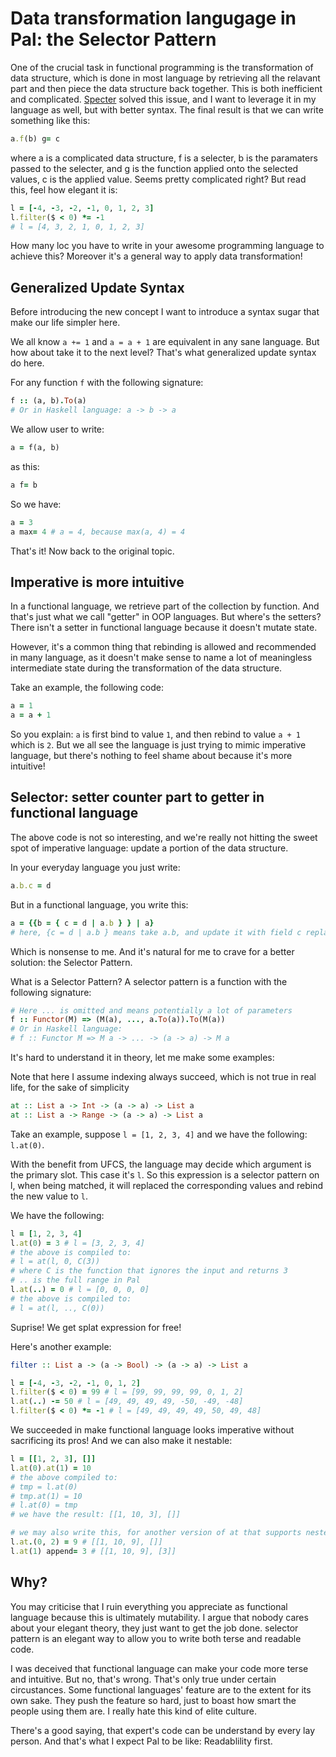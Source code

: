 # Data transformation langugage in Pal: the Selector Pattern

<!-- ## Rationale -->

<!-- The motivation is simple: functional programming is good in its guarantee but rather than its appearance. O.w. there's no reason for Scala, Haskell, etc to mimic the imperative features, like do-notation, monad-comphrehension, etc. -->

One of the crucial task in functional programming is the transformation of data structure, which is done in most language by retrieving all the relavant part and then piece the data structure back together. This is both inefficient and complicated. [Specter](https://github.com/redplanetlabs/specter) solved this issue, and I want to leverage it in my language as well, but with better syntax. The final result is that we can write something like this:

```ruby
a.f(b) g= c
```
where a is a complicated data structure, f is a selecter, b is the paramaters passed to the selecter, and g is the function applied onto the selected values, c is the applied value. Seems pretty complicated right? But read this, feel how elegant it is:

```ruby
l = [-4, -3, -2, -1, 0, 1, 2, 3]
l.filter($ < 0) *= -1 
# l = [4, 3, 2, 1, 0, 1, 2, 3]
```
How many loc you have to write in your awesome programming language to achieve this? Moreover it's a general way to apply data transformation!

## Generalized Update Syntax

Before introducing the new concept I want to introduce a syntax sugar that make our life simpler here. 

We all know `a += 1` and `a = a + 1` are equivalent in any sane language. But how about take it to the next level? That's what generalized update syntax do here. 

For any function `f` with the following signature:
```ruby
f :: (a, b).To(a)
# Or in Haskell language: a -> b -> a
```

We allow user to write:
```ruby
a = f(a, b)
```
as this:
```ruby
a f= b
```

So we have:

```ruby
a = 3
a max= 4 # a = 4, because max(a, 4) = 4

```

That's it! Now back to the original topic. 

## Imperative is more intuitive

In a functional language, we retrieve part of the collection by function. And that's just what we call "getter" in OOP languages. But where's the setters? There isn't a setter in functional language because it doesn't mutate state. 

However, it's a common thing that rebinding is allowed and recommended in many language, as it doesn't make sense to name a lot of meaningless intermediate state during the transformation of the data structure.

Take an example, the following code:

```ruby
a = 1 
a = a + 1
```

So you explain: `a` is first bind to value `1`, and then rebind to value `a + 1` which is `2`. But we all see the language is just trying to mimic imperative language, but there's nothing to feel shame about because it's more intuitive!

## Selector: setter counter part to getter in functional language

The above code is not so interesting, and we're really not hitting the sweet spot of imperative language: update a portion of the data structure.

In your everyday language you just write:

```ruby
a.b.c = d

```

But in a functional language, you write this:

```ruby
a = {{b = { c = d | a.b } } | a}
# here, {c = d | a.b } means take a.b, and update it with field c replaced by d.
```
Which is nonsense to me. And it's natural for me to crave for a better solution: the Selector Pattern.

What is a Selector Pattern? A selector pattern is a function with the following signature: 

```ruby
# Here ... is omitted and means potentially a lot of parameters
f :: Functor(M) => (M(a), ..., a.To(a)).To(M(a)) 
# Or in Haskell language: 
# f :: Functor M => M a -> ... -> (a -> a) -> M a
```

It's hard to understand it in theory, let me make some examples:

Note that here I assume indexing always succeed, which is not true in real life, for the sake of simplicity

```haskell
at :: List a -> Int -> (a -> a) -> List a
at :: List a -> Range -> (a -> a) -> List a
```

Take an example, suppose `l = [1, 2, 3, 4]` and we have the following: `l.at(0)`.

With the benefit from UFCS, the language may decide which argument is the primary slot. This case it's `l`. So this expression is a selector pattern on l, when being matched, it will replaced the corresponding values and rebind the new value to `l`.

We have the following:
```ruby
l = [1, 2, 3, 4]
l.at(0) = 3 # l = [3, 2, 3, 4]
# the above is compiled to: 
# l = at(l, 0, C(3))
# where C is the function that ignores the input and returns 3 
# .. is the full range in Pal
l.at(..) = 0 # l = [0, 0, 0, 0]
# the above is compiled to: 
# l = at(l, .., C(0))
```
Suprise! We get splat expression for free!

Here's another example:

```haskell 
filter :: List a -> (a -> Bool) -> (a -> a) -> List a
```

```ruby
l = [-4, -3, -2, -1, 0, 1, 2]
l.filter($ < 0) = 99 # l = [99, 99, 99, 99, 0, 1, 2]
l.at(..) -= 50 # l = [49, 49, 49, 49, -50, -49, -48]
l.filter($ < 0) *= -1 # l = [49, 49, 49, 49, 50, 49, 48]
```

We succeeded in make functional language looks imperative without sacrificing its pros! And we can also make it nestable:

```ruby
l = [[1, 2, 3], []]
l.at(0).at(1) = 10
# the above compiled to:
# tmp = l.at(0)
# tmp.at(1) = 10
# l.at(0) = tmp
# we have the result: [[1, 10, 3], []]

# we may also write this, for another version of at that supports nested indexing:
l.at.(0, 2) = 9 # [[1, 10, 9], []]
l.at(1) append= 3 # [[1, 10, 9], [3]]
```

## Why?
You may criticise that I ruin everything you appreciate as functional language because this is ultimately mutability. I argue that nobody cares about your elegant theory, they just want to get the job done. selector pattern is an elegant way to allow you to write both terse and readable code.

I was deceived that functional language can make your code more terse and intuitive. But no, that's wrong. That's only true under certain circustances. Some functional languages' feature are to the extent for its own sake. They push the feature so hard, just to boast how smart the people using them are. I really hate this kind of elite culture. 

There's a good saying, that expert's code can be understand by every lay person. And that's what I expect Pal to be like: Readablility first. 
